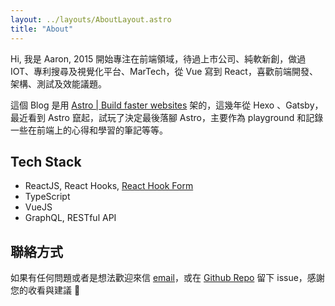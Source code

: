 ```yaml
---
layout: ../layouts/AboutLayout.astro
title: "About"
---
```


Hi, 我是 Aaron, 2015 開始專注在前端領域，待過上市公司、純軟新創，做過 IOT、專利搜尋及視覺化平台、MarTech，從 Vue 寫到 React，喜歡前端開發、架構、測試及效能議題。

這個 Blog 是用 [Astro | Build faster websites](https://astro.build/) 架的，這幾年從 Hexo 、Gatsby，最近看到 Astro 竄起，試玩了決定最後落腳 Astro，主要作為 playground 和記錄一些在前端上的心得和學習的筆記等等。

## Tech Stack

- ReactJS, React Hooks, [React Hook Form](https://react-hook-form.com/)
- TypeScript
- VueJS
- GraphQL, RESTful API

## 聯絡方式

如果有任何問題或者是想法歡迎來信 [email](mailto:owlran1088@gmail.com)，或在 [Github Repo](https://github.com/owlran/owlran.github.io) 留下 issue，感謝您的收看與建議 🙂
